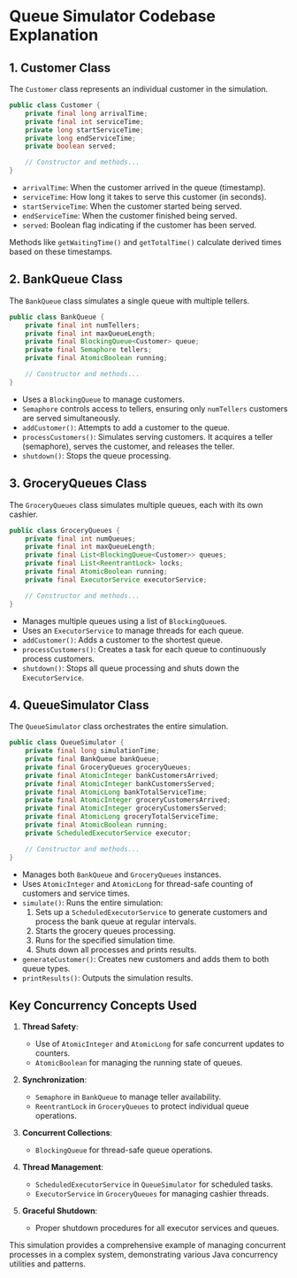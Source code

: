 # Queue Simulator Codebase Explanation

## 1. Customer Class

The `Customer` class represents an individual customer in the simulation.

```java
public class Customer {
    private final long arrivalTime;
    private final int serviceTime;
    private long startServiceTime;
    private long endServiceTime;
    private boolean served;

    // Constructor and methods...
}
```

- `arrivalTime`: When the customer arrived in the queue (timestamp).
- `serviceTime`: How long it takes to serve this customer (in seconds).
- `startServiceTime`: When the customer started being served.
- `endServiceTime`: When the customer finished being served.
- `served`: Boolean flag indicating if the customer has been served.

Methods like `getWaitingTime()` and `getTotalTime()` calculate derived times based on these timestamps.

## 2. BankQueue Class

The `BankQueue` class simulates a single queue with multiple tellers.

```java
public class BankQueue {
    private final int numTellers;
    private final int maxQueueLength;
    private final BlockingQueue<Customer> queue;
    private final Semaphore tellers;
    private final AtomicBoolean running;

    // Constructor and methods...
}
```

- Uses a `BlockingQueue` to manage customers.
- `Semaphore` controls access to tellers, ensuring only `numTellers` customers are served simultaneously.
- `addCustomer()`: Attempts to add a customer to the queue.
- `processCustomers()`: Simulates serving customers. It acquires a teller (semaphore), serves the customer, and releases the teller.
- `shutdown()`: Stops the queue processing.

## 3. GroceryQueues Class

The `GroceryQueues` class simulates multiple queues, each with its own cashier.

```java
public class GroceryQueues {
    private final int numQueues;
    private final int maxQueueLength;
    private final List<BlockingQueue<Customer>> queues;
    private final List<ReentrantLock> locks;
    private final AtomicBoolean running;
    private final ExecutorService executorService;

    // Constructor and methods...
}
```

- Manages multiple queues using a list of `BlockingQueue`s.
- Uses an `ExecutorService` to manage threads for each queue.
- `addCustomer()`: Adds a customer to the shortest queue.
- `processCustomers()`: Creates a task for each queue to continuously process customers.
- `shutdown()`: Stops all queue processing and shuts down the `ExecutorService`.

## 4. QueueSimulator Class

The `QueueSimulator` class orchestrates the entire simulation.

```java
public class QueueSimulator {
    private final long simulationTime;
    private final BankQueue bankQueue;
    private final GroceryQueues groceryQueues;
    private final AtomicInteger bankCustomersArrived;
    private final AtomicInteger bankCustomersServed;
    private final AtomicLong bankTotalServiceTime;
    private final AtomicInteger groceryCustomersArrived;
    private final AtomicInteger groceryCustomersServed;
    private final AtomicLong groceryTotalServiceTime;
    private final AtomicBoolean running;
    private ScheduledExecutorService executor;

    // Constructor and methods...
}
```

- Manages both `BankQueue` and `GroceryQueues` instances.
- Uses `AtomicInteger` and `AtomicLong` for thread-safe counting of customers and service times.
- `simulate()`: Runs the entire simulation:
  1. Sets up a `ScheduledExecutorService` to generate customers and process the bank queue at regular intervals.
  2. Starts the grocery queues processing.
  3. Runs for the specified simulation time.
  4. Shuts down all processes and prints results.
- `generateCustomer()`: Creates new customers and adds them to both queue types.
- `printResults()`: Outputs the simulation results.

## Key Concurrency Concepts Used

1. **Thread Safety**: 
   - Use of `AtomicInteger` and `AtomicLong` for safe concurrent updates to counters.
   - `AtomicBoolean` for managing the running state of queues.

2. **Synchronization**:
   - `Semaphore` in `BankQueue` to manage teller availability.
   - `ReentrantLock` in `GroceryQueues` to protect individual queue operations.

3. **Concurrent Collections**:
   - `BlockingQueue` for thread-safe queue operations.

4. **Thread Management**:
   - `ScheduledExecutorService` in `QueueSimulator` for scheduled tasks.
   - `ExecutorService` in `GroceryQueues` for managing cashier threads.

5. **Graceful Shutdown**:
   - Proper shutdown procedures for all executor services and queues.

This simulation provides a comprehensive example of managing concurrent processes in a complex system, demonstrating various Java concurrency utilities and patterns.
